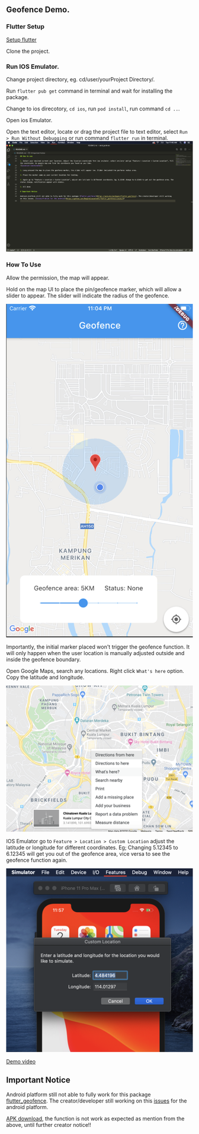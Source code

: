 ## Geofence Demo.

### Flutter Setup

[Setup flutter](https://flutter.dev/docs/get-started/install/macos)

Clone the project.

### Run IOS Emulator.

Change project directory, eg. cd/user/yourProject Directory/.

Run `flutter pub get` command in terminal and wait for installing the package.

Change to ios direcotory, `cd ios`, run `pod install`, run command `cd ..`.

Open ios Emulator.

Open the text editor, locate or drag the project file to text editor, select `Run > Run Without Debugging` or run command `flutter run` in terminal.
![Run without debugging](https://github.com/Luktm/FlutterGeoFence/blob/master/Documentation/vcs-run-dubuging.png)

### How To Use

Allow the permission, the map will appear.

Hold on the map UI to place the pin/geofence marker, which will allow a slider to appear. The slider will indicate the radius of the geofence.

![Place Geofence Marker](https://github.com/Luktm/FlutterGeoFence/blob/master/Documentation/geofence-marker.png)

Importantly, the initial marker placed won't trigger the geofence function. It will only happen when the user location is manually adjusted outside and inside the geofence boundary.

Open Google Maps, search any locations. Right click `What's here` option. Copy the latitude and longitude.

![Google Map Coordinate](https://github.com/Luktm/FlutterGeoFence/blob/master/Documentation/google-map-get-coordinate.png)

IOS Emulator go to `Feature > Location > Custom Location` adjust the latitude or longitude for different coordinates. Eg; Changing 5.12345 to 6.12345 will get you out of the geofence area, vice versa to see the geofence function again.

![Location Setting](https://github.com/Luktm/FlutterGeoFence/blob/master/Documentation/ios-emulator-custom-location.png)

[Demo video](https://drive.google.com/file/d/1XyS7L1rmGYLBJZXqHos6h5jV4hhM-8RV/view?usp=sharing)

## Important Notice

Android platform still not able to fully work for this package [flutter_geofence](https://pub.dev/packages/flutter_geofence). The creator/developer still working on this [issues](https://github.com/DwayneCoussement/flutter_geofence/issues/5) for the android platform.

[APK download](https://drive.google.com/file/d/1LQ0nXKQXtySBGLlmmzStY063saNKdgiV/view?usp=sharing), the function is not work as expected as mention from the above, until further creator notice!!